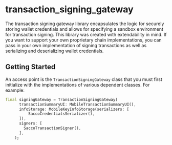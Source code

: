 # transaction_signing_gateway

The transaction signing gateway library encapsulates the logic for securely storing wallet credentials and allows for specifying a sandbox environment for transaction signing. This library was created with extendability in mind. If you want to support your own proprietary chain implementations, you can pass in your own implementation of signing transactions as well as serializing and deserializing wallet credentials.

## Getting Started

An access point is the `TransactionSigningGateway` class that you must first initialize with the implementations of various dependent classes. For example:
```dart
final signingGateway = TransactionSigningGateway(
      transactionSummaryUI: MobileTransactionSummaryUI(),
      infoStorage: MobileKeyInfoStorage(serializers: [
          SaccoCredentialsSerializer(),
      ]),
      signers: [
        SaccoTransactionSigner(),
      ],
    );
```